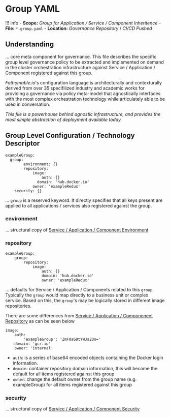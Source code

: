 # Group YAML

!!! info
		- **Scope:** _Group for Application / Service / Component Inheritence_
		- **File:** `*.group.yaml`
		- **Location:** _Governance Repository_ / _CI/CD Pushed_

## Understanding

… core meta component for governance. This file describes the specific group level governance policy to be extracted and implemented on demand in the cluster orchestration infrastructure against Service / Application / Component registered against this group.

_Fathomable.io_'s configuration language is architecturally and contexturally derived from over 35 specifilized industry and academic works for providing a governance via policy meta-model that agnostically interfaces with the most complex orchestration technology while articulately able to be used in conversation.

_This file is a powerhouse behind agnostic infrastructure, and provides the most simple abstraction of deployment available today._

## Group Level Configuration / Technology Descriptor

```
exampleGroup:
  group:
		environment: {}
		repository:
			image:
				auth: {}
			  domain: 'hub.docker.io'
		    owner: 'exampleRedux'
    security: {}
```

… `group` is a reserved keyword. It directly specifies that all keys present are applied to all applications / services also registered against the group.

### environment

… structural copy of [Service / Application / Component Environment](./index.md#environment)

### repository

```
exampleGroup:
	group:
		repository:
			image:
				auth: {}
				domain: 'hub.docker.io'
				owner: 'exampleRedux'
```

… defaults for Service / Application / Components related to this `group`. Typically the `group` would map directly to a business unit or complex service. Based on this, the `group`'s may be logically stored in different image repositories.

There are some differences from [Service / Application / Componenent Repository](./index.md#repository) as can be seen below
```
image:
	auth:
		'exampleGroup': 'ZmF0aG9tYWJsZQo='
	domain: 'gcr.io'
	owner: 'internal'
```

- `auth`: is a series of base64 encoded objects containing the Docker login information.
- `domain`: container repository domain information, this will become the default for all items registered against this group
- `owner`: change the default owner from the group name (e.g. exampleGroup) for all items registered against this group

### security

… structural copy of [Service / Application / Component Security](./index.md#security)


